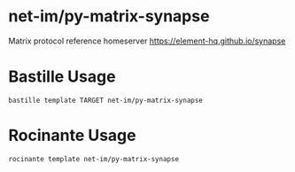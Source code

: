 # net-im/py-matrix-synapse
Matrix protocol reference homeserver
https://element-hq.github.io/synapse

# Bastille Usage
```shell
bastille template TARGET net-im/py-matrix-synapse
```

# Rocinante Usage
```shell
rocinante template net-im/py-matrix-synapse
```
